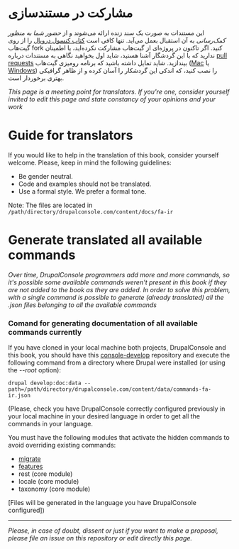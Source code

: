 # مشارکت در مستندسازی
این مستندات به صورت یک سند زنده ارائه می‌شوند و از *حضور شما به منظور کمک‌رسانی* به آن استقبال بعمل می‌آید. تنها کافی است [کتاب کنسول دروپال](https://github.com/hechoendrupal/drupalconsole.com) را از روی گیت‌هاب fork کنید. اگر تاکنون در پروژه‌ای از گیت‌هاب مشارکت نکرده‌اید، یا اطمینان ندارید که با این گردشگار آشنا هستید، شاید اول بخواهید نگاهی به مستندات درباره [pull requests](https://help.github.com/articles/using-pull-requests/) بیندازید. شاید تمایل داشته باشید که برنامه رومیزی گیت‌هاب ([Mac](https://mac.github.com) یا [Windows](https://windows.github.com)) را نصب کنید، که اندکی این گردشکار را آسان کرده و از ظاهر گرافیکی بهتری برخوردار است.

*This page is a meeting point for translators. If you're one, consider yourself invited to edit this page and state constancy of your opinions and your work*

# Guide for translators
If you would like to help in the translation of this book, consider yourself welcome. Please, keep in mind the following guidelines:

* Be gender neutral.
* Code and examples should not be translated.
* Use a formal style. We prefer a formal tone.

Note: The files are located in `/path/directory/drupalconsole.com/content/docs/fa-ir`

# Generate translated all available commands
*Over time, DrupalConsole programmers add more and more commands, so it's possible some available commands weren't present in this book if they are not added to the book as they are added.
In order to solve this problem, with a single command is possible to generate (already translated) all the .json files belonging to all the available commands*

### Comand for generating documentation of all available commands currently
If you have cloned in your local machine both projects, DrupalConsole and this book, you should have this [console-develop](https://github.com/weknowinc/drupal-console-develop) repository and execute the following command from a directory where Drupal were installed (or using the *--root* option):

``` 
drupal develop:doc:data --path=/path/directory/drupalconsole.com/content/data/commands-fa-ir.json
 ```

(Please, check you have DrupalConsole correctly configured previously in your local machine in your desired language in order to get all the commands in your language.

 You must have the following modules that activate the hidden commands to avoid overriding existing commands:
* [migrate](https://www.drupal.org/project/migrate)
* [features](https://www.drupal.org/project/features)
* rest (core module)
* locale (core module)
* taxonomy (core module)

[Files will be generated in the language you have DrupalConsole configured])

___
*Please, in case of doubt, dissent or just if you want to make a proposal, please file an issue on this repository or edit directly this page.*